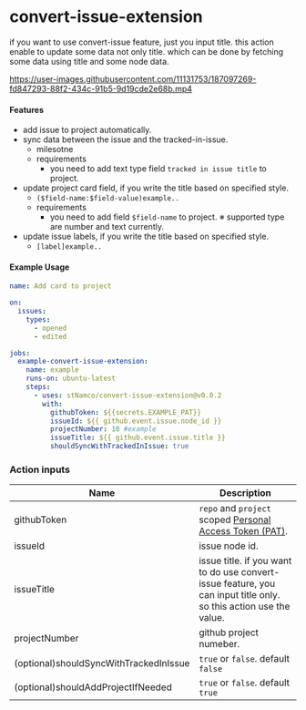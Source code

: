 # convert-issue-extension

if you want to use convert-issue feature, just you input title. this action enable to update some data not only title. which can be done by fetching some data using title and some node data.






https://user-images.githubusercontent.com/11131753/187097269-fd847293-88f2-434c-91b5-9d19cde2e68b.mp4



#### Features
- add issue to project automatically.
- sync data between the issue and the tracked-in-issue.
  - milesotne 
  - requirements
    - you need to add text type field `tracked in issue title` to project.
- update project card field, if you write the title based on specified style.
  - `($field-name:$field-value)example..` 
  - requirements
    - you need to add field `$field-name` to project.
    ※ supported type are number and text currently.
- update issue labels, if you write the title based on specified style.
  - `[label]example..` 


#### Example Usage

```yaml
name: Add card to project

on:
  issues:
    types:
      - opened
      - edited

jobs:
  example-convert-issue-extension:
    name: example
    runs-on: ubuntu-latest
    steps:
      - uses: stNamco/convert-issue-extension@v0.0.2
        with:
          githubToken: ${{secrets.EXAMPLE_PAT}}
          issueId: ${{ github.event.issue.node_id }}
          projectNumber: 10 #example
          issueTitle: ${{ github.event.issue.title }}
          shouldSyncWithTrackedInIssue: true
```


### Action inputs

| Name | Description | 
| --- | --- |
| githubToken | `repo` and `project` scoped [Personal Access Token (PAT)](https://docs.github.com/en/github/authenticating-to-github/creating-a-personal-access-token). |
| issueId | issue node id. |
| issueTitle | issue title. if you want to do use convert-issue feature, you can input title only. so this action use the value. |
| projectNumber | github project numeber. | 
| (optional)shouldSyncWithTrackedInIssue | `true` or `false`. default `false` |
| (optional)shouldAddProjectIfNeeded | `true` or `false`. default `true` |
